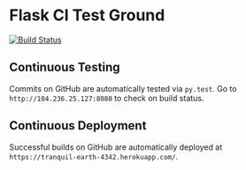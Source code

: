 # Flask CI Test Ground
[![Build Status](http://104.236.25.127:8080/api/badge/github.com/alanhdu/flask_ci_test/status.svg?branch=master)](http://104.236.25.127:8080/github.com/alanhdu/flask_ci_test)

## Continuous Testing
Commits on GitHub are automatically tested via `py.test`. Go to `http://104.236.25.127:8080` to check on build status.


## Continuous Deployment
Successful builds on GitHub are automatically deployed at `https://tranquil-earth-4342.herokuapp.com/`.
